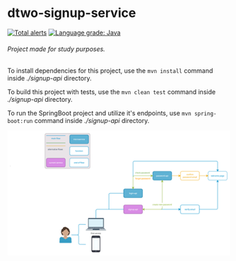 # dtwo-signup-service

[![Total alerts](https://img.shields.io/lgtm/alerts/g/laasilva/dtwo-signup-service.svg?logo=lgtm&logoWidth=18)](https://lgtm.com/projects/g/laasilva/dtwo-signup-service/alerts/) [![Language grade: Java](https://img.shields.io/lgtm/grade/java/g/laasilva/dtwo-signup-service.svg?logo=lgtm&logoWidth=18)](https://lgtm.com/projects/g/laasilva/dtwo-signup-service/context:java)

###### Project made for study purposes.
To install dependencies for this project, use the `mvn install` command inside *./signup-api* directory.

To build this project with tests, use the `mvn clean test` command inside *./signup-api* directory.

To run the SpringBoot project and utilize it's endpoints, use `mvn spring-boot:run` command inside *./signup-api* directory.

![Image of Yaktocat](./signup-flow.jpg)
